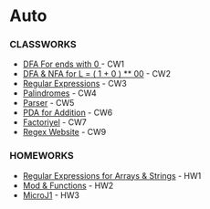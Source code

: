# Auto
<h3>CLASSWORKS</h3>
<ul>
  <li><a href="https://feyzanursaka.github.io/Automata/CW1.png" rel="nofollow">DFA For ends with 0 </a> - CW1</li>
  <li><a href="https://feyzanursaka.github.io/Automata/CW2.png" rel="nofollow">DFA & NFA for L = ( 1 + 0 ) ** 00</a> - CW2</li>
  <li><a href="https://feyzanursaka.github.io/Automata/CW3.html" rel="nofollow">Regular Expressions</a> - CW3</li>
  <li><a href="https://feyzanursaka.github.io/Automata/CW4.png" rel="nofollow">Palindromes</a> - CW4</li>
  <li><a href="https://feyzanursaka.github.io/Automata/CW5/Expression.html" rel="nofollow">Parser</a> - CW5</li>
  <li><a href="https://feyzanursaka.github.io/Automata/PDA1.html" rel="nofollow">PDA for Addition</a> - CW6</li>
  <li><a href="https://feyzanursaka.github.io/Automata/CW7/microJ3.html" rel="nofollow">Factoriyel</a> - CW7</li>
    <li><a href="https://feyzanursaka.github.io/Automata/Website-master/WEBSITE/index.html" rel="nofollow">Regex Website</a> - CW9</li>
</ul>
<h3>HOMEWORKS</h3>
<ul>
  <li><a href="https://feyzanursaka.github.io/Automata/HW1.html" rel="nofollow">Regular Expressions for Arrays & Strings</a> - HW1</li>
  <li><a href="https://feyzanursaka.github.io/Automata/HW2/Expression.html" rel="nofollow">Mod & Functions</a> - HW2</li>
  <li><a href="https://feyzanursaka.github.io/Automata/HW3/microJ1.html" rel="nofollow">MicroJ1</a> - HW3</li>
  
</ul>
